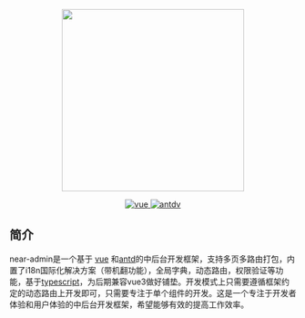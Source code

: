<p align="center">
  <img width="320" src="https://github.com/yiptsangkin/doc-image/blob/master/project-logo.png?raw=true">
</p>

<p align="center">
    <a href="https://github.com/vuejs/vue">
        <img src="https://img.shields.io/badge/vue-2.6.11-brightgreen" alt="vue">
    </a>
    <a href="https://github.com/vuejs/vue">
        <img src="https://img.shields.io/badge/antdv-1.5.4-brightgreen" alt="antdv">
    </a>
</p>

## 简介

near-admin是一个基于 [vue](https://github.com/vuejs/vue) 和[antd](https://antdv.com/)的中后台开发框架，支持多页多路由打包，内置了i18n国际化解决方案（带机翻功能），全局字典，动态路由，权限验证等功能，基于[typescript](https://www.typescriptlang.org/)，为后期兼容vue3做好铺垫。开发模式上只需要遵循框架约定的动态路由上开发即可，只需要专注于单个组件的开发。这是一个专注于开发者体验和用户体验的中后台开发框架，希望能够有效的提高工作效率。
